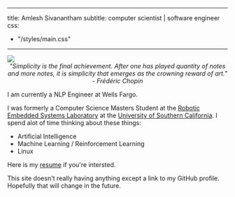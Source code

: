
---
title: Amlesh Sivanantham
subtitle: computer scientist | software engineer
css:
  - "/styles/main.css"
---

<img class="profile" src="/data/spaceman.png"/>
<div class="quote" align="center">
<i>"Simplicity is the final achievement. After one has played quantity of notes
and more notes, it is simplicity that emerges as the crowning reward of art."
- Frédéric Chopin</i>
</div>
<!--
-->

I am currently a NLP Engineer at Wells Fargo.

I was formerly a Computer Science Masters Student at the
[Robotic Embedded Systems Laboratory][RESL]
at the [University of Southern California][USC].
I spend alot of time thinking about these things:

+ Artificial Intelligence
+ Machine Learning / Reinforcement Learning
+ Linux

Here is my [resume](./data/amlesh_resume.pdf) if you're intersted.

This site doesn't really having anything except a link to my GitHub profile.
Hopefully that will change in the future.

[USC]: https://www.usc.edu/
[RESL]: https://robotics.usc.edu/resl/
